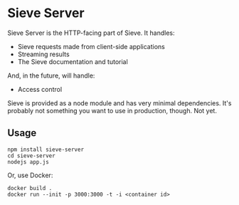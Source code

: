Sieve Server
============

Sieve Server is the HTTP-facing part of Sieve. It handles:

* Sieve requests made from client-side applications
* Streaming results
* The Sieve documentation and tutorial

And, in the future, will handle:

* Access control

Sieve is provided as a node module and has very minimal dependencies.  It's probably not something you want to use in production, though.  Not yet.

Usage
-----

    npm install sieve-server
    cd sieve-server
    nodejs app.js

Or, use Docker:

    docker build .
    docker run --init -p 3000:3000 -t -i <container id>
